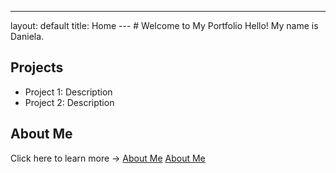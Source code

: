 ---
layout: default
title: Home
--- # Welcome to My Portfolio Hello! My name is Daniela.
## Projects
- Project 1: Description
- Project 2: Description
## About Me
Click here to learn more → [About Me](about.md)
[About Me](about.md)
